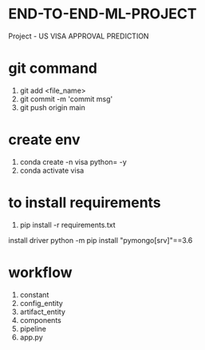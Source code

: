 # END-TO-END-ML-PROJECT

Project -
US VISA APPROVAL PREDICTION


# git command
1. git add <file_name>
2. git commit -m 'commit msg'
3. git push origin main

# create env

1. conda create -n visa python=<version> -y
2. conda activate visa

# to install requirements
1. pip install -r requirements.txt



install driver
python -m pip install "pymongo[srv]"==3.6



# workflow
1. constant
2. config_entity
3. artifact_entity
4. components
5. pipeline
6. app.py
